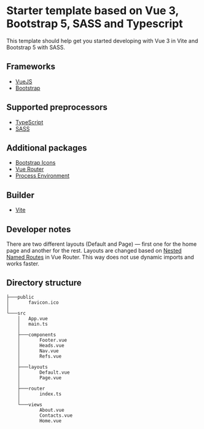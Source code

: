 # Starter template based on Vue 3, Bootstrap 5, SASS and Typescript

This template should help get you started developing with Vue 3 in Vite and Bootstrap 5 with SASS.

## Frameworks

- [VueJS](https://vuejs.org/guide/quick-start.html)
- [Bootstrap](https://getbootstrap.com/docs/5.3/getting-started/introduction/)

## Supported preprocessors

- [TypeScript](https://www.typescriptlang.org/docs/handbook/intro.html)
- [SASS](https://sass-lang.com/documentation/)

## Additional packages

- [Bootstrap Icons](https://icons.getbootstrap.com/)
- [Vue Router](https://router.vuejs.org/guide/)
- [Process Environment](https://vitejs.dev/guide/env-and-mode.html)

## Builder

- [Vite](https://vitejs.dev/guide/)

## Developer notes

There are two different layouts (Default and Page) — first one for the home page and another for the rest. Layouts are changed based on [Nested Named Routes](https://router.vuejs.org/guide/essentials/nested-routes.html#nested-named-routes) in Vue Router. This way does not use dynamic imports and works faster.

## Directory structure

```
├───public
│       favicon.ico
│
└───src
    │   App.vue
    │   main.ts
    │
    ├───components
    │       Footer.vue
    │       Heads.vue
    │       Nav.vue
    │       Refs.vue
    │
    ├───layouts
    │       Default.vue
    │       Page.vue
    │
    ├───router
    │       index.ts
    │
    └───views
            About.vue
            Contacts.vue
            Home.vue
```